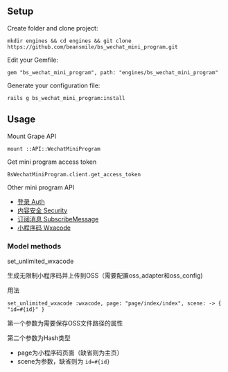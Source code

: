 ## Setup
Create folder and clone project:

```
mkdir engines && cd engines && git clone https://github.com/beansmile/bs_wechat_mini_program.git
```

Edit your Gemfile:

```
gem "bs_wechat_mini_program", path: "engines/bs_wechat_mini_program"
```

Generate your configuration file:

```
rails g bs_wechat_mini_program:install
```

## Usage
Mount Grape API

```
mount ::API::WechatMiniProgram
```

Get mini program access token

```
BsWechatMiniProgram.client.get_access_token
```

Other mini program API

* [登录 Auth](https://github.com/beansmile/bs_wechat_mini_program/blob/master/lib/bs_wechat_mini_program/api/auth.rb)
* [内容安全 Security](https://github.com/beansmile/bs_wechat_mini_program/blob/master/lib/bs_wechat_mini_program/api/security.rb)
* [订阅消息 SubscribeMessage](https://github.com/beansmile/bs_wechat_mini_program/blob/master/lib/bs_wechat_mini_program/api/subscribe_message.rb)
* [小程序码 Wxacode](https://github.com/beansmile/bs_wechat_mini_program/blob/master/lib/bs_wechat_mini_program/api/wxacode.rb)


### Model methods

set_unlimited_wxacode

生成无限制小程序码并上传到OSS（需要配置oss_adapter和oss_config)

用法

```
set_unlimited_wxacode :wxacode, page: "page/index/index", scene: -> { "id=#{id}" }
```

第一个参数为需要保存OSS文件路径的属性

第二个参数为Hash类型

* page为小程序码页面（缺省则为主页）
* scene为参数，缺省则为 `id=#{id}`
